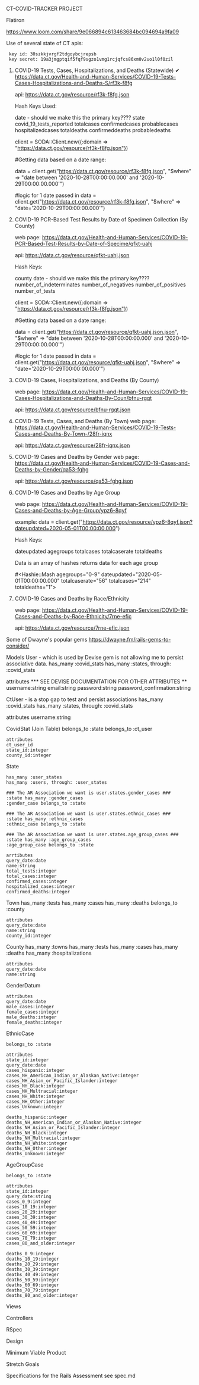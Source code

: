 CT-COVID-TRACKER PROJECT

Flatiron 

https://www.loom.com/share/9e066894c613463684bc094694a9fa09


Use of several state of CT apis:
      
     key id: 30szkkjvrgf2tdgoybcjrepsb
     key secret: 19a3jmgptqif5fqf9sgzo1vmg1rcjqfcs86xm0v2uo1l0f0zil

  1. COVID-19 Tests, Cases, Hospitalizations, and Deaths (Statewide) ✔ 
     https://data.ct.gov/Health-and-Human-Services/COVID-19-Tests-Cases-Hospitalizations-and-Deaths-S/rf3k-f8fg  

     api: https://data.ct.gov/resource/rf3k-f8fg.json 


        Hash Keys Used: 

        date - should we make this the primary key????
        state
        covid_19_tests_reported
        totalcases
        confirmedcases
        probablecases
        hospitalizedcases
        totaldeaths
        confirmeddeaths
        probabledeaths


        client = SODA::Client.new({:domain => "https://data.ct.gov/resource/rf3k-f8fg.json"}) 

        #Getting data based on a date range:             
        
        data = client.get("https://data.ct.gov/resource/rf3k-f8fg.json", "$where" => "date between '2020-10-28T00:00:00.000' and '2020-10-29T00:00:00.000'")

        #logic for 1 date passed in
        data = client.get("https://data.ct.gov/resource/rf3k-f8fg.json", "$where" => "date='2020-10-29T00:00:00.000'")


  2. COVID-19 PCR-Based Test Results by Date of Specimen Collection (By County)

      web page: https://data.ct.gov/Health-and-Human-Services/COVID-19-PCR-Based-Test-Results-by-Date-of-Specime/qfkt-uahj

      api: https://data.ct.gov/resource/qfkt-uahj.json

        Hash Keys:

        county
        date - should we make this the primary key????
        number_of_indeterminates
        number_of_negatives
        number_of_positives
        number_of_tests 

        client = SODA::Client.new({:domain => "https://data.ct.gov/resource/rf3k-f8fg.json"}) 

        #Getting data based on a date range:             
        
        data = client.get("https://data.ct.gov/resource/qfkt-uahj.json.json", "$where" => "date between '2020-10-28T00:00:00.000' and '2020-10-29T00:00:00.000'")

        #logic for 1 date passed in
        data = client.get("https://data.ct.gov/resource/qfkt-uahj.json", "$where" => "date='2020-10-29T00:00:00.000'")      


  3. COVID-19 Cases, Hospitalizations, and Deaths (By County)

     web page: https://data.ct.gov/Health-and-Human-Services/COVID-19-Cases-Hospitalizations-and-Deaths-By-Coun/bfnu-rgqt

     api: https://data.ct.gov/resource/bfnu-rgqt.json      



  2. COVID-19 Tests, Cases, and Deaths (By Town)
     web page: https://data.ct.gov/Health-and-Human-Services/COVID-19-Tests-Cases-and-Deaths-By-Town-/28fr-iqnx

     api: https://data.ct.gov/resource/28fr-iqnx.json

  3. COVID-19 Cases and Deaths by Gender
     web page: https://data.ct.gov/Health-and-Human-Services/COVID-19-Cases-and-Deaths-by-Gender/qa53-fghg

     api: https://data.ct.gov/resource/qa53-fghg.json

  4. COVID-19 Cases and Deaths by Age Group

     web page: https://data.ct.gov/Health-and-Human-Services/COVID-19-Cases-and-Deaths-by-Age-Group/ypz6-8qyf

     example: data = client.get("https://data.ct.gov/resource/ypz6-8qyf.json?dateupdated=2020-05-01T00:00:00.000")

     Hash Keys:

      dateupdated
      agegroups
      totalcases
      totalcaserate
      totaldeaths

      Data is an array of hashes returns data for each age group

       #<Hashie::Mash agegroups="0-9" dateupdated="2020-05-01T00:00:00.000" totalcaserate="56" totalcases="214" totaldeaths="1"> 



  5. COVID-19 Cases and Deaths by Race/Ethnicity

     web page: https://data.ct.gov/Health-and-Human-Services/COVID-19-Cases-and-Deaths-by-Race-Ethnicity/7rne-efic

     api: https://data.ct.gov/resource/7rne-efic.json




Some of Dwayne's popular gems 
https://dwayne.fm/rails-gems-to-consider/


Models
  User - which is used by Devise gem is not allowing me to persist associative data.
  has_many :covid_stats
  has_many :states, through: :covid_stats

  attributes
  *** SEE DEVISE DOCUMENTATION FOR OTHER ATTRIBUTES **
  username:string
  email:string
  password:string
  password_confirmation:string

  CtUser - is a stop gap to test and persist associations 
  has_many :covid_stats
  has_many :states, through: :covid_stats

  attributes
  username:string


  CovidStat (Join Table)
    belongs_to :state
    belongs_to :ct_user

    attributes
    ct_user_id
    state_id:integer
    county_id:integer


  State

    has_many :user_states
    has_many :users, through: :user_states

    ### The AR Association we want is user.states.gender_cases ###
    :state has_many :gender_cases
    :gender_case belongs_to :state 

    ### The AR Association we want is user.states.ethnic_cases ###
    :state has_many :ethnic_cases
    :ethnic_case belongs_to :state 

    ### The AR Association we want is user.states.age_group_cases ###
    :state has_many :age_group_cases
    :age_group_case belongs_to :state

    arrtibutes
    query_date:date
    name:string
    total_tests:integer
    total_cases:integer
    confirmed_cases:integer
    hospitalized_cases:integer
    confirmed_deaths:integer


  Town
    has_many :tests
    has_many :cases
    has_many :deaths
    belongs_to :county 

    attributes
    query_date:date
    name:string
    county_id:integer


  County
    has_many :towns
    has_many :tests
    has_many :cases
    has_many :deaths
    has_many :hospitalizations  

    attributes
    query_date:date     
    name:string


   GenderDatum
    
    attributes
    query_date:date 
    male_cases:integer
    female_cases:integer
    male_deaths:integer
    female_deaths:integer  
  

  EthnicCase

    belongs_to :state

    attributes
    state_id:integer
    query_date:date 
    cases_hispanic:integer
    cases_NH_American_Indian_or_Alaskan_Native:integer
    cases_NH_Asian_or_Pacific_Islander:integer
    cases_NH_Black:integer
    cases_NH_Multracial:integer
    cases_NH_White:integer
    cases_NH_Other:integer
    cases_Unknown:integer 

    deaths_hispanic:integer
    deaths_NH_American_Indian_or_Alaskan_Native:integer
    deaths_NH_Asian_or_Pacific_Islander:integer
    deaths_NH_Black:integer
    deaths_NH_Multracial:integer
    deaths_NH_White:integer
    deaths_NH_Other:integer
    deaths_Unknown:integer 


  AgeGroupCase
    
    belongs_to :state

    attributes 
    state_id:integer
    query_date:string 
    cases_0_9:integer
    cases_10_19:integer
    cases_20_29:integer
    cases_30_39:integer
    cases_40_49:integer
    cases_50_59:integer
    cases_60_69:integer
    cases_70_79:integer
    cases_80_and_older:integer

    deaths_0_9:integer
    deaths_10_19:integer
    deaths_20_29:integer
    deaths_30_39:integer
    deaths_40_49:integer
    deaths_50_59:integer
    deaths_60_69:integer
    deaths_70_79:integer
    deaths_80_and_older:integer 


Views

Controllers

RSpec

Design


Minimum Viable Product

Stretch Goals

Specifications for the Rails Assessment see spec.md

